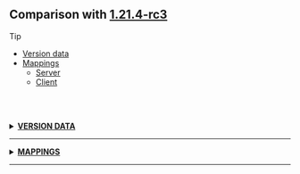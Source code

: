 ## Comparison with [1.21.4-rc3](https://github.com/PixiGeko/Minecraft-generated-data/tree/1.21.4-rc3)

> [!TIP]
> - [Version data](#version-data)
> - [Mappings](#mappings)
>   - [Server](#server-mappings)
>   - [Client](#client-mappings)

<br/><br/>
<details><summary><b><ins>VERSION DATA</ins></b><a name="version-data"></a></summary>
<br/>
<table><tr><th></th><th align="left">1.21.4-rc3</th><th>1.21.4</th></tr><tr><td>World version</td><td><pre>4188</pre></td><td><pre>4189</pre></td></tr><tr><td>Protocol version</td><td><pre>1073742052</pre></td><td><pre>769</pre></td></tr></table>
</details>
<hr/>
<details><summary><b><ins>MAPPINGS</ins></b><a name="mappings"></a></summary>
<br/>
<h2>Server<a name="server-mappings"></a></h2>
<h2>Client<a name="client-mappings"></a></h2>
</details>
<hr/>